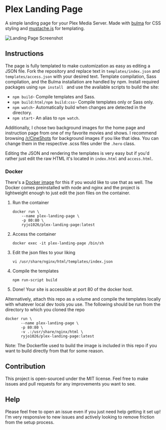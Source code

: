 # Plex Landing Page

A simple landing page for your Plex Media Server. Made with [bulma](https://bulma.io/) for CSS styling and [mustache.js](http://mustache.github.io/) for templating.

![Landing Page Screenshot](https://i.imgur.com/RadvB9M.jpg)

## Instructions

The page is fully templated to make customization as easy as editing a JSON file. Fork the repository and replace text in `templates/index.json` and `templates/access.json` with your desired text. Template compilation, Sass compilation, and the Bulma installation are handled by npm. Install required packages using `npm install ` and use the available scripts to build the site:

- `npm build`- Compile templates and Sass.
- `npm build:html/npm build:css`- Compile templates only or Sass only.
- `npm watch`- Automatically build when changes are detected in the directory.
- `npm start`- An alias to `npm watch`.

Additionally, I chose two background images for the home page and instruction page from one of my favorite movies and shows. I recommend browsing [/r/CineShots](https://www.reddit.com/r/CineShots/) for background images if you like that idea. You can change them in the respective .scss files under the `.hero` class.

Editing the JSON and rendering the templates is very easy but if you'd rather just edit the raw HTML it's located in `index.html` and `access.html`.

### Docker

There's a [Docker image](https://hub.docker.com/repository/docker/ryjo1026/plex-landing-page/general) for this if you would like to use that as well. The Docker comes preinstalled with node and nginx and the project is lightweight enough to just edit the json files on the container.

1. Run the container
   ```
   docker run \
       --name plex-landing-page \
       -p 80:80 \
       ryjo1026/plex-landing-page:latest
   ```
1. Access the container
   ```
   docker exec -it plex-landing-page /bin/sh
   ```
1. Edit the json files to your liking
   ```
   vi /usr/share/nginx/html/templates/index.json
   ```
1. Compile the templates
   ```
   npm run-script build
   ```
1. Done! Your site is accessible at port 80 of the docker host.

Alternatively, attach this repo as a volume and compile the templates locally with whatever local dev tools you use. The following should be run from the directory to which you cloned the repo

```
docker run \
       --name plex-landing-page \
       -p 80:80 \
       -v .:/usr/share/nginx/html \
       ryjo1026/plex-landing-page:latest
```

Note: The Dockerfile used to build the image is included in this repo if you want to build directly from that for some reason.

## Contribution

This project is open-sourced under the MIT license. Feel free to make issues and pull requests for any improvements you want to see.

## Help

Please feel free to open an issue even if you just need help getting it set up! I'm very responsive to new issues and actively looking to remove friction from the setup process.
